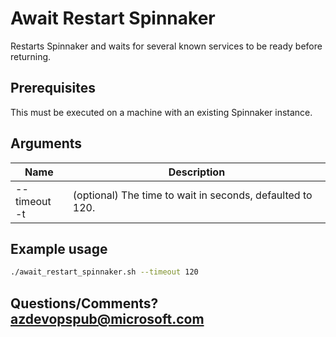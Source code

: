 # Await Restart Spinnaker

Restarts Spinnaker and waits for several known services to be ready before returning.

## Prerequisites
This must be executed on a machine with an existing Spinnaker instance.

## Arguments
| Name | Description |
|---|---|
| --timeout<br/>-t | (optional) The time to wait in seconds, defaulted to 120. |

## Example usage
```bash
./await_restart_spinnaker.sh --timeout 120
```

## Questions/Comments? azdevopspub@microsoft.com